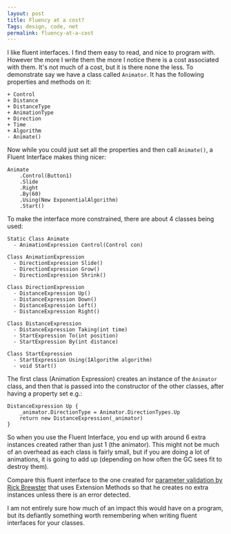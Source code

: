 ```yaml
---
layout: post
title: Fluency at a cost?
Tags: design, code, net
permalink: fluency-at-a-cost
---
```


I like fluent interfaces.  I find them easy to read, and nice to program with.  However the more I write them the more I notice there is a cost associated with them.  It's not much of a cost, but it is there none the less.  To demonstrate say we have a class called `Animator`.  It has the following properties and methods on it:

    + Control
    + Distance
    + DistanceType
    + AnimationType
    + Direction
    + Time
    + Algorithm
    - Animate()
    
Now while you could just set all the properties and then call `Animate()`, a Fluent Interface makes thing nicer:

    Animate
		.Control(Button1)
		.Slide
		.Right
		.By(60)
		.Using(New ExponentialAlgorithm)
		.Start()

To make the interface more constrained, there are about 4 classes being used:

    Static Class Animate
      - AnimationExpression Control(Control con)

    Class AnimationExpression
      - DirectionExpression Slide()
      - DirectionExpression Grow()
      - DirectionExpression Shrink()
      
    Class DirectionExpression
      - DistanceExpression Up()
      - DistanceExpression Down()
      - DistanceExpression Left()
      - DistanceExpression Right()
      
    Class DistanceExpression
      - DistanceExpression Taking(int time)
      - StartExpression To(int position)
      - StartExpression By(int distance)
      
    Class StartExpression
      - StartExpression Using(IAlgorithm algorithm)
      - void Start()
  
The first class (Animation Expression) creates an instance of the `Animator` class, and then that is passed into the constructor of the other classes, after having a property set e.g.:

    DistanceExpression Up {
        _animator.DirectionType = Animator.DirectionTypes.Up
        return new DistanceExpression(_animator)
    }
    
So when you use the Fluent Interface, you end up with around 6 extra instances created rather than just 1 (the animator).  This might not be much of an overhead as each class is fairly small, but if you are doing a lot of animations, it is going to add up (depending on how often the GC sees fit to destroy them).

Compare this fluent interface to the one created for [parameter validation by Rick Brewster][1] that uses Extension Methods so that he creates no extra instances unless there is an error detected.

I am not entirely sure how much of an impact this would have on a program, but its defiantly something worth remembering when writing fluent interfaces for your classes.


[1]: http://blog.getpaint.net/2008/12/06/a-fluent-approach-to-c-parameter-validation/
